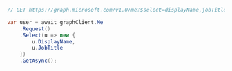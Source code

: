 <!-- markdownlint-disable MD041 -->

```csharp
// GET https://graph.microsoft.com/v1.0/me?$select=displayName,jobTitle

var user = await graphClient.Me
    .Request()
    .Select(u => new {
        u.DisplayName,
        u.JobTitle
    })
    .GetAsync();
```
